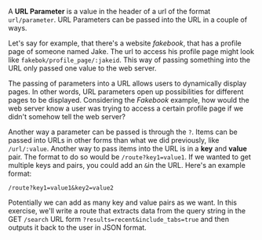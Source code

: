 <!--title={URL Parameters}-->

A **URL Parameter** is a value in the header of a url of the format `url/parameter`. URL Parameters can be passed into the URL in a couple of ways. 



Let's say for example, that there's a website *fakebook*, that has a profile page of someone named Jake. The url to access his profile page might look like `fakebok/profile_page/:jakeid`. This way of passing something into the URL only passed one value to the web server. 



The passing of parameters into a URL allows users to dynamically display pages. In other words, URL parameters open up possibilities for different pages to be displayed. Considering the *Fakebook* example, how would the web server know a user was trying to access a certain profile page if we didn't somehow tell the web server? 



Another way a parameter can be passed is through the `?`. Items can be passed into URLs in other forms than what we did previously, like `/url/:value`. Another way to pass items into the URL is in a **key** and **value** pair. The format to do so would be `/route?key1=value1`. If we wanted to get multiple keys and pairs, you could add an `&`in the URL. Here's an example format: 

```
/route?key1=value1&key2=value2
```

Potentially we can add as many key and value pairs as we want. In this exercise, we'll write a route that extracts data from the query string in the GET `/search` URL form `?results=recent&include_tabs=true` and then outputs it back to the user in JSON format.